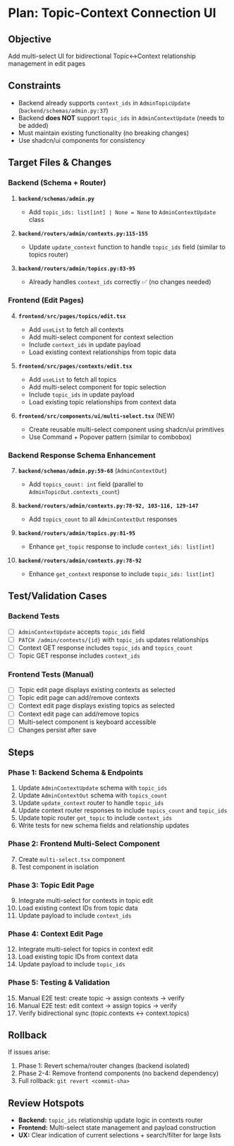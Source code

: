 # Plan: Topic-Context Connection UI

## Objective
Add multi-select UI for bidirectional Topic↔Context relationship management in edit pages

## Constraints
- Backend already supports `context_ids` in `AdminTopicUpdate` (`backend/schemas/admin.py:37`)
- Backend **does NOT** support `topic_ids` in `AdminContextUpdate` (needs to be added)
- Must maintain existing functionality (no breaking changes)
- Use shadcn/ui components for consistency

## Target Files & Changes

### Backend (Schema + Router)

1. **`backend/schemas/admin.py`**
   - Add `topic_ids: list[int] | None = None` to `AdminContextUpdate` class

2. **`backend/routers/admin/contexts.py:115-155`**
   - Update `update_context` function to handle `topic_ids` field (similar to topics router)

3. **`backend/routers/admin/topics.py:83-95`**
   - Already handles `context_ids` correctly ✅ (no changes needed)

### Frontend (Edit Pages)

4. **`frontend/src/pages/topics/edit.tsx`**
   - Add `useList` to fetch all contexts
   - Add multi-select component for context selection
   - Include `context_ids` in update payload
   - Load existing context relationships from topic data

5. **`frontend/src/pages/contexts/edit.tsx`**
   - Add `useList` to fetch all topics
   - Add multi-select component for topic selection
   - Include `topic_ids` in update payload
   - Load existing topic relationships from context data

6. **`frontend/src/components/ui/multi-select.tsx`** (NEW)
   - Create reusable multi-select component using shadcn/ui primitives
   - Use Command + Popover pattern (similar to combobox)

### Backend Response Schema Enhancement

7. **`backend/schemas/admin.py:59-68`** (`AdminContextOut`)
   - Add `topics_count: int` field (parallel to `AdminTopicOut.contexts_count`)

8. **`backend/routers/admin/contexts.py:78-92, 103-116, 129-147`**
   - Add `topics_count` to all `AdminContextOut` responses

9. **`backend/routers/admin/topics.py:81-95`**
   - Enhance `get_topic` response to include `context_ids: list[int]`

10. **`backend/routers/admin/contexts.py:78-92`**
    - Enhance `get_context` response to include `topic_ids: list[int]`

## Test/Validation Cases

### Backend Tests
- [ ] `AdminContextUpdate` accepts `topic_ids` field
- [ ] `PATCH /admin/contexts/{id}` with `topic_ids` updates relationships
- [ ] Context GET response includes `topic_ids` and `topics_count`
- [ ] Topic GET response includes `context_ids`

### Frontend Tests (Manual)
- [ ] Topic edit page displays existing contexts as selected
- [ ] Topic edit page can add/remove contexts
- [ ] Context edit page displays existing topics as selected
- [ ] Context edit page can add/remove topics
- [ ] Multi-select component is keyboard accessible
- [ ] Changes persist after save

## Steps

### Phase 1: Backend Schema & Endpoints
1. Update `AdminContextUpdate` schema with `topic_ids`
2. Update `AdminContextOut` schema with `topics_count`
3. Update `update_context` router to handle `topic_ids`
4. Update context router responses to include `topics_count` and `topic_ids`
5. Update topic router `get_topic` to include `context_ids`
6. Write tests for new schema fields and relationship updates

### Phase 2: Frontend Multi-Select Component
7. Create `multi-select.tsx` component
8. Test component in isolation

### Phase 3: Topic Edit Page
9. Integrate multi-select for contexts in topic edit
10. Load existing context IDs from topic data
11. Update payload to include `context_ids`

### Phase 4: Context Edit Page
12. Integrate multi-select for topics in context edit
13. Load existing topic IDs from context data
14. Update payload to include `topic_ids`

### Phase 5: Testing & Validation
15. Manual E2E test: create topic → assign contexts → verify
16. Manual E2E test: edit context → assign topics → verify
17. Verify bidirectional sync (topic.contexts ↔ context.topics)

## Rollback
If issues arise:
1. Phase 1: Revert schema/router changes (backend isolated)
2. Phase 2-4: Remove frontend components (no backend dependency)
3. Full rollback: `git revert <commit-sha>`

## Review Hotspots
- **Backend:** `topic_ids` relationship update logic in contexts router
- **Frontend:** Multi-select state management and payload construction
- **UX:** Clear indication of current selections + search/filter for large lists

